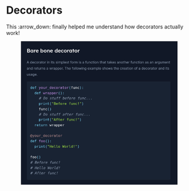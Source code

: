 # Decorators

This :arrow\_down: finally helped me understand how decorators actually work!

<figure><img src="../../.gitbook/assets/image (1) (1).png" alt=""><figcaption></figcaption></figure>

